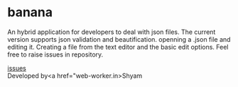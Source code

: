 # banana
An hybrid application for developers to deal with json files.
The current version supports json validation and beautification. openning a .json file and editing it. Creating a file from the text editor and the basic edit options.
Feel free to raise issues in repository.

<a href="https://github.com/shyam1992/bananaIos/issues">issues</a>
<br/>
Developed by<a href="web-worker.in>Shyam</a>
